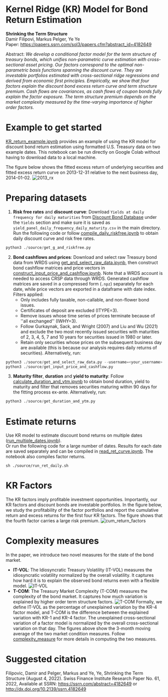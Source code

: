 # Kernel Ridge (KR) Model for Bond Return Estimation

**Shrinking the Term Structure** \
Damir Filipovi, Markus Pelger, Ye Ye \
Paper: https://papers.ssrn.com/sol3/papers.cfm?abstract_id=4182649

Abstract: *We develop a conditional factor model for the term structure of treasury bonds, which unifies
non-parametric curve estimation with cross-sectional asset pricing. Our factors correspond to
the optimal non-parametric basis functions spanning the discount curve. They are investable
portfolios estimated with cross-sectional ridge regressions and derived from economic first principles. Empirically, we show that four factors explain the discount bond excess return curve
and term structure premium. Cash flows are covariances, as cash flows of coupon bonds fully
explain the factor exposure. The term structure premium depends on the market complexity
measured by the time-varying importance of higher order factors.*

# Example to get started
[KR_return_example.ipynb](https://github.com/rosieiiiii/KR_return_example/blob/main/KR_return_example.ipynb) provides an example of using the KR model for discount bond return estimation using formatted U.S. Treasury data on two example dates. This notebook can be run directly on Google Colab without having to download data to a local machine.

The figure below shows the fitted excess return of underlying securities and fitted excess return curve on 2013-12-31 relative to the next business day, 2014-01-02. 
![2013_rx](https://github.com/rosieiiiii/KR_return_example/blob/main/data_supplement/2013_excess_return.png)

# Preparing datasets
1. **Risk free rates** and **discount curve**: Download `Yields at daily frequency for daily maturities` from [Discount Bond Database](https://www.discount-bond-data.org/) under the `Yields` section and make sure it is saved as `yield_panel_daily_frequency_daily_maturity.csv` in the main directory. \
Run the following code or follow [compile_daily_riskfree.ipynb](https://github.com/rosieiiiii/KR_return_example/blob/main/data_supplement/compile_daily_riskfree.ipynb) to obtain daily discount curve and risk free rates.
```python
python3 ./source/get_g_and_riskfree.py 
```
2. **Bond cashflows and prices**: Download and select raw Treasury bond data from WRDS using [get_and_select_raw_data.ipynb](https://github.com/rosieiiiii/KR_return_example/blob/main/get_and_select_raw_data.ipynb), then construct bond cashflow matrices and price vectors in [construct_input_price_and_cashflow.ipynb](https://github.com/rosieiiiii/KR_return_example/blob/main/construct_input_price_and_cashflow.ipynb). Note that a WRDS account is needed to access CRSP data through WRDS. Generated cashflow matrices are saved in a compressed form (`.npz`) separately for each date, while price vectors are exported in a dataframe with date index.\
Filters applied:
   * Only includes fully taxable, non-callable, and non-flower bond issues.
   * Certificates of deposit are excluded (ITYPE=3).
   * Remove issues whose time series of prices terminate because of ''all exchanged'' (IWHY=3).
   * Follow Gurkaynak, Sack, and Wright (2007) and Liu and Wu (2021) and exclude the two most recently issued securities with maturities of 2, 3, 4, 5, 7 and 10 years for securities issued in 1980 or later.
   * Retain only securities whose prices on the subsequent business day are available (this is because our analysis requires daily returns of securities).
Alternatively, run:
```python
python3 ./source/get_and_select_raw_data.py --username=<your_username>
python3 ./source/get_input_price_and_cashflow.py
```

3. **Maturity filter**, **duration** and **yield to maturity**: Follow [calculate_duration_and_ytm.ipynb](https://github.com/rosieiiiii/KR_return_example/blob/main/mask/calculate_duration_and_ytm.ipynb) to obtain bond duration, yield to maturity and filter that removes securities maturing within 90 days for the fitting process ex-ante.
Alternatively, run:
```python
python3 ./source/get_duration_and_ytm.py
```

# Estimate returns
Use KR model to estimate discount bond returns on multiple dates ([run_multiple_dates.ipynb](https://github.com/rosieiiiii/KR_return_example/blob/main/run_multiple_dates.ipynb)). \
Or run the following code for a large number of dates. Results for each date are saved separately and can be compiled in [read_ret_curve.ipynb](https://github.com/rosieiiiii/KR_return_example/blob/main/KR_ret_models/read_ret_curve.ipynb). The notebook also compiles factor returns.
```
sh ./source/run_ret_daily.sh
```

# KR Factors
The KR factors imply profitable investment opportunities. Importantly, our KR factors and discount bonds are investable portfolios. In the figure below, we study the profitability of the factor portfolios and report the cumulative return and excess returns for the first four KR factors. The figure shows that the fourth factor carries a large risk premium.
![cum_return_factors](https://github.com/rosieiiiii/KR_return_example/blob/main/data_supplement/cum_return_factors.png)

# Complexity measures
In the paper, we introduce two novel measures for the state of the bond market.
* **IT-VOL**: The Idiosyncratic Treasury Volatility (IT-VOL) measures the idiosyncratic volatility normalized by the overall volatility. It captures how hard it is to explain the observed bond returns even with a flexible model.
![IT-VOL](https://github.com/rosieiiiii/KR_return_example/blob/main/data_supplement/IT_VOL.png)
* **T-COM**: The Treasury Market Complexity (T-COM) measures the complexity of the bond market. It captures how much variation is explained by higher order term structure factors. 
![T-COM](https://github.com/rosieiiiii/KR_return_example/blob/main/data_supplement/T-COM.png)
Formally, we define IT-VOL as the percentage of unexplained variation by the KR-4 factor model, and T-COM is the difference between the explained variation with KR-1 and KR-4 factor. The unexplained cross-sectional variation of a factor model is normalized by the overall cross-sectional variation on that day. The figures above show the 3-month moving average of the two market condition measures.  Follow [complexity_measure](https://github.com/rosieiiiii/KR_return_example/blob/main/KR_ret_models/complexity_measure.ipynb) for more details in computing the two measures.



# Suggested citation
Filipovic, Damir and Pelger, Markus and Ye, Ye, Shrinking the Term Structure (August 4, 2022). Swiss Finance Institute Research Paper No. 61, 2022, Available at SSRN: https://ssrn.com/abstract=4182649 or http://dx.doi.org/10.2139/ssrn.4182649
